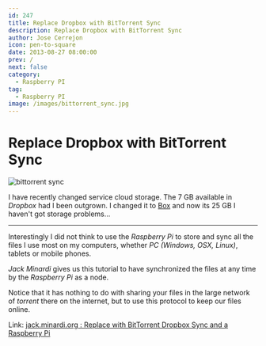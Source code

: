 ```yaml
---
id: 247
title: Replace Dropbox with BitTorrent Sync
description: Replace Dropbox with BitTorrent Sync
author: Jose Cerrejon
icon: pen-to-square
date: 2013-08-27 08:00:00
prev: /
next: false
category:
  - Raspberry PI
tag:
  - Raspberry PI
image: /images/bittorrent_sync.jpg
---
```


# Replace Dropbox with BitTorrent Sync

![bittorrent sync](/images/bittorrent_sync.jpg)

I have recently changed service cloud storage. The 7 GB available in *Dropbox* had I been outgrown. I changed it to [Box](https://app.box.com) and now its 25 GB I haven't got storage problems...

- - -
Interestingly I did not think to use the *Raspberry Pi* to store and sync all the files I use most on my computers, whether *PC (Windows, OSX, Linux)*, tablets or mobile phones.

*Jack Minardi* gives us this tutorial to have synchronized the files at any time by the *Raspberry Pi* as a node.

Notice that it has nothing to do with sharing your files in the large network of *torrent* there on the internet, but to use this protocol to keep our files online.

Link: [jack.minardi.org : Replace with BitTorrent Dropbox Sync and a Raspberry Pi](http://jack.minardi.org/raspberry_pi/replace-dropbox-with-bittorrent-sync-and-a-raspberry-pi/ )